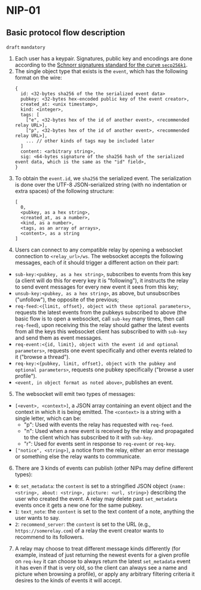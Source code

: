 NIP-01
======

Basic protocol flow description
-------------------------------

`draft` `mandatory`


1. Each user has a keypair. Signatures, public key and encodings are done according to the [Schnorr signatures standard for the curve `secp256k1`](https://bips.xyz/340).
2. The single object type that exists is the `event`, which has the following format on the wire:
    ```
    {
      id: <32-bytes sha256 of the the serialized event data>
      pubkey: <32-bytes hex-encoded public key of the event creator>,
      created_at: <unix timestamp>,
      kind: <integer>,
      tags: [
        ["e", <32-bytes hex of the id of another event>, <recommended relay URL>],
        ["p", <32-bytes hex of the id of another event>, <recommended relay URL>],
        ... // other kinds of tags may be included later
      ]
      content: <arbitrary string>,
      sig: <64-bytes signature of the sha256 hash of the serialized event data, which is the same as the "id" field>,
    }
    ```
3. To obtain the `event.id`, we `sha256` the serialized event. The serialization is done over the UTF-8 JSON-serialized string (with no indentation or extra spaces) of the following structure:
    ```
    [
      0,
      <pubkey, as a hex string>,
      <created_at, as a number>,
      <kind, as a number>,
      <tags, as an array of arrays>,
      <content>, as a string
    ]
    ```
4. Users can connect to any compatible relay by opening a websocket connection to `<relay_url>/ws`. The websocket accepts the following messages, each of it should trigger a different action on their part:
  * `sub-key:<pubkey, as a hex string>`, subscribes to events from this key (a client will do this for every key it is "following"), it instructs the relay to send event messages for every new event it sees from this key;
  * `unsub-key:<pubkey, as a hex string>`, as above, but unsubscribes ("unfollow"), the opposite of the previous;
  * `req-feed:<{limit, offset}, object with these optional parameters>`, requests the latest events from the pubkeys subscribed to above (the basic flow is to open a websocket, call `sub-key` many times, then call `req-feed`), upon receiving this the relay should gather the latest events from all the keys this websocket client has subscribed to with `sub-key` and send them as event messages.
  * `req-event:<{id, limit}, object with the event id and optional parameters>`, requests one event specifically and other events related to it ("browse a thread").
  * `req-key:<{pubkey, limit, offset}, object with the pubkey and optional parameters>`, requests one pubkey specifically ("browse a user profile").
  * `<event, in object format as noted above>`, publishes an event.
5. The websocket will emit two types of messages:
  * `[<event>, <context>]`, a JSON array containing an event object and the context in which it is being emitted. The `<context>` is a string with a single letter, which can be:
    * "p": Used with events the relay has requested with `req-feed`.
    * "n": Used when a new event is received by the relay and propagated to the client which has subscribed to it with `sub-key`.
    * "r": Used for events sent in response to `req-event` or `req-key`.
  * `["notice", <string>]`, a notice from the relay, either an error message or something else the relay wants to communicate.
6. There are 3 kinds of events can publish (other NIPs may define different types):
  - `0`: `set_metadata`: the `content` is set to a stringified JSON object `{name: <string>, about: <string>, picture: <url, string>}` describing the user who created the event. A relay may delete past `set_metadata` events once it gets a new one for the same pubkey.
  - `1`: `text_note`: the `content` is set to the text content of a note, anything the user wants to say.
  - `2`: `recommend_server`: the `content` is set to the URL (e.g., `https://somerelay.com`) of a relay the event creator wants to recommend to its followers.
7. A relay may choose to treat different message kinds differently (for example, instead of just returning the newest events for a given profile on `req-key` it can choose to always return the latest `set_metadata` event it has even if that is very old, so the client can always see a name and picture when browsing a profile), or apply any arbitrary filtering criteria it desires to the kinds of events it will accept.

